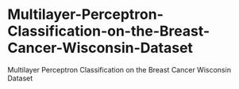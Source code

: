 # Multilayer-Perceptron-Classification-on-the-Breast-Cancer-Wisconsin-Dataset
Multilayer Perceptron Classification on the Breast Cancer Wisconsin Dataset
